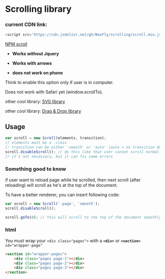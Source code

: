# Scrolling library

### current CDN link:
```js
<script src='https://cdn.jsdelivr.net/gh/NoxFly/scrolling/scroll.min.js'></script>
```

[NPM scroll](https://www.npmjs.com/package/@noxfly/scroll)

* **Works without Jquery**

* **Works with arrows**

* **does not work on phone**

Think to enable this option only if user is in computer.

Does not work with Safari yet (window.scrollTo).

other cool library: [SVG library](http://github.com/NoxFly/SVG)

other cool library: [Drag & Drop library](http://github.com/NoxFly/Drag-and-Drop)

## Usage

```js
var scroll = new Scroll(elements, transition);
// elements must be a .class
// transition can be either 'smooth' or 'auto' (auto = no transition duration)
scroll.disableScroll(); // do this like that user cannot scroll normally between each page
// it's not necessary, but it can fix some errors
```

### Something good to know

if user want to reload page while he scrolled, then next scroll (after reloading) will scroll as he's at the top of the document.

To have a better renderer, you can insert following code:

```js
var scroll = new Scroll('.page', 'smooth');
scroll.disableScroll();

scroll.goTo(0); // this will scroll to the top of the document smoothly while he's reloading !
```

### html

You must wrap your `<div class="pages">` with a **`<div>`** or **`<section>`** `id="wrapper-page"`

```html
<section id="wrapper-pages">
    <div class="pages page-1"></div>
    <div class="pages page-2"></div>
    <div class="pages page-3"></div>
</section>
```